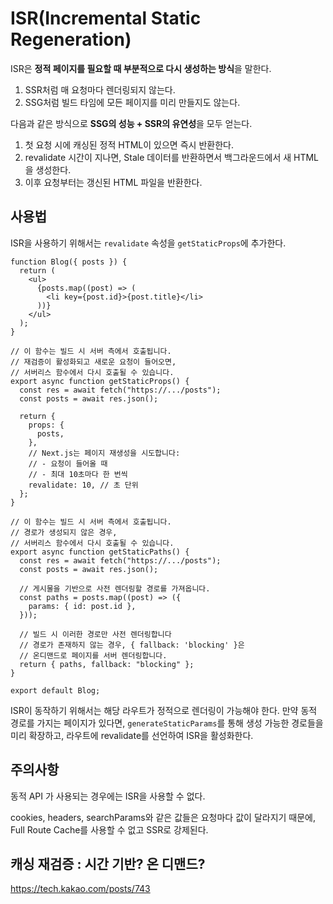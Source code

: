 # ISR(Incremental Static Regeneration)

ISR은 **정적 페이지를 필요할 때 부분적으로 다시 생성하는 방식**을 말한다.

1. SSR처럼 매 요청마다 렌더링되지 않는다.
2. SSG처럼 빌드 타임에 모든 페이지를 미리 만들지도 않는다.

다음과 같은 방식으로 **SSG의 성능 + SSR의 유연성**을 모두 얻는다.

1. 첫 요청 시에 캐싱된 정적 HTML이 있으면 즉시 반환한다.
2. revalidate 시간이 지나면, Stale 데이터를 반환하면서 백그라운드에서 새 HTML을 생성한다.
3. 이후 요청부터는 갱신된 HTML 파일을 반환한다.

## 사용법

ISR을 사용하기 위해서는 `revalidate` 속성을 `getStaticProps`에 추가한다.

```tsx
function Blog({ posts }) {
  return (
    <ul>
      {posts.map((post) => (
        <li key={post.id}>{post.title}</li>
      ))}
    </ul>
  );
}

// 이 함수는 빌드 시 서버 측에서 호출됩니다.
// 재검증이 활성화되고 새로운 요청이 들어오면,
// 서버리스 함수에서 다시 호출될 수 있습니다.
export async function getStaticProps() {
  const res = await fetch("https://.../posts");
  const posts = await res.json();

  return {
    props: {
      posts,
    },
    // Next.js는 페이지 재생성을 시도합니다:
    // - 요청이 들어올 때
    // - 최대 10초마다 한 번씩
    revalidate: 10, // 초 단위
  };
}

// 이 함수는 빌드 시 서버 측에서 호출됩니다.
// 경로가 생성되지 않은 경우,
// 서버리스 함수에서 다시 호출될 수 있습니다.
export async function getStaticPaths() {
  const res = await fetch("https://.../posts");
  const posts = await res.json();

  // 게시물을 기반으로 사전 렌더링할 경로를 가져옵니다.
  const paths = posts.map((post) => ({
    params: { id: post.id },
  }));

  // 빌드 시 이러한 경로만 사전 렌더링합니다
  // 경로가 존재하지 않는 경우, { fallback: 'blocking' }은
  // 온디맨드로 페이지를 서버 렌더링합니다.
  return { paths, fallback: "blocking" };
}

export default Blog;
```

ISR이 동작하기 위해서는 해당 라우트가 정적으로 렌더링이 가능해야 한다. 만약 동적 경로를 가지는 페이지가 있다면, `generateStaticParams`를 통해 생성 가능한 경로들을 미리 확장하고, 라우트에 revalidate를 선언하여 ISR을 활성화한다.

## 주의사항

동적 API 가 사용되는 경우에는 ISR을 사용할 수 없다.

cookies, headers, searchParams와 같은 값들은 요청마다 값이 달라지기 때문에, Full Route Cache를 사용할 수 없고 SSR로 강제된다.

## 캐싱 재검증 : 시간 기반? 온 디맨드?

https://tech.kakao.com/posts/743
